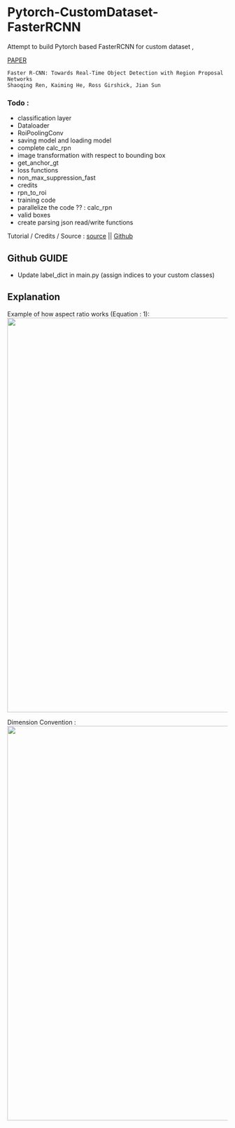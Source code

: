 # Pytorch-CustomDataset-FasterRCNN
Attempt to build Pytorch based FasterRCNN for custom dataset  ,

[PAPER](https://arxiv.org/pdf/1506.01497.pdf)
``` 
Faster R-CNN: Towards Real-Time Object Detection with Region Proposal Networks
Shaoqing Ren, Kaiming He, Ross Girshick, Jian Sun
```


### Todo : 
* classification layer
* Dataloader 
* RoiPoolingConv
* saving model and loading model
* complete calc_rpn 
* image transformation with respect to bounding box 
* get_anchor_gt
* loss functions 
* non_max_suppression_fast
* credits 
* rpn_to_roi
* training code 
* parallelize the code ?? : calc_rpn
* valid boxes
* create parsing json read/write functions




Tutorial / Credits / Source :  [source](https://towardsdatascience.com/faster-r-cnn-object-detection-implemented-by-keras-for-custom-data-from-googles-open-images-125f62b9141a)  ||  [Github](https://github.com/RockyXu66/Faster_RCNN_for_Open_Images_Dataset_Keras)


## Github GUIDE

* Update label_dict in main.py (assign indices to your custom classes)


## Explanation 

Example of how aspect ratio works (Equation : 1):  
<img src="https://github.com/ppriyank/Pytorch-CustomDataset-FasterRCNN/blob/master/images/ratiologic.jpg" width="900">


Dimension Convention :  
<img src="https://github.com/ppriyank/Pytorch-CustomDataset-FasterRCNN/blob/master/images/convention.jpg" width="900">

